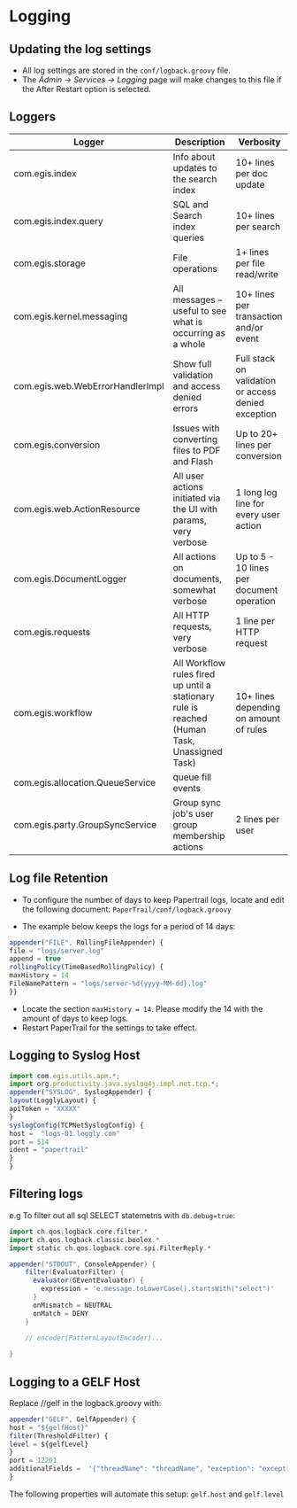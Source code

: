 # Logging

## Updating the log settings

*  All log settings are stored in the `conf/logback.groovy` file.  
*  The _Admin -> Services -> Logging_  page will make changes to this file if the After Restart option is selected.

## Loggers


| Logger        | Description  | Verbosity
| ------------- |-------------  | ----------
| com.egis.index   | Info about updates to the search index | 10+ lines per doc update
| com.egis.index.query   | SQL and Search index queries | 10+ lines per search
| com.egis.storage   | File operations  | 1+ lines per file read/write
| com.egis.kernel.messaging   | All messages – useful to see what is occurring as a whole | 10+ lines per transaction and/or event
| com.egis.web.WebErrorHandlerImpl  | Show full validation and access denied errors | Full stack on validation or access denied exception
| com.egis.conversion  | Issues with converting files to PDF and Flash | Up to 20+ lines per conversion
| com.egis.web.ActionResource  | All user actions initiated via the UI with params, very verbose | 1 long log line for every user action
| com.egis.DocumentLogger  | All actions on documents, somewhat verbose | Up to 5 - 10 lines per document operation
| com.egis.requests  | All HTTP requests, very verbose | 1 line per HTTP request
| com.egis.workflow  | All Workflow rules fired up until a stationary rule is reached (Human Task, Unassigned Task) | 10+ lines depending on amount of rules
| com.egis.allocation.QueueService | queue fill events | 
| com.egis.party.GroupSyncService  | Group sync job's user group membership actions | 2 lines per user

## Log file Retention

*  To configure the number of days to keep Papertrail logs, locate and edit the following document: `PaperTrail/conf/logback.groovy`
-  The example below keeps the logs for a period of 14 days:
```javascript
appender("FILE", RollingFileAppender) { 
file = "logs/server.log"     
append = true     
rollingPolicy(TimeBasedRollingPolicy) {  
maxHistory = 14  
FileNamePattern = "logs/server-%d{yyyy-MM-dd}.log"
}}
```  
-  Locate the section `maxHistory = 14`. Please modify the 14 with the amount of days to keep logs.  
-  Restart PaperTrail for the settings to take effect.  

## Logging to Syslog Host

```javascript
import com.egis.utils.apm.*; 
import org.productivity.java.syslog4j.impl.net.tcp.*; 
appender("SYSLOG", SyslogAppender) {  
layout(LogglyLayout) {        
apiToken = "XXXXX"     
}     
syslogConfig(TCPNetSyslogConfig) { 
host =  "logs-01.loggly.com"
port = 514
ident = "papertrail"     
} 
}
```

## Filtering logs

e.g  To filter out all sql SELECT statemetns with `db.debug=true`: 

```groovy
import ch.qos.logback.core.filter.*
import ch.qos.logback.classic.boolex.*
import static ch.qos.logback.core.spi.FilterReply.*

appender("STDOUT", ConsoleAppender) {
    filter(EvaluatorFilter) {
      evaluator(GEventEvaluator) {
        expression = 'e.message.toLowerCase().startsWith("select")'
      }
      onMismatch = NEUTRAL
      onMatch = DENY 
    }
    
    // encoder(PatternLayoutEncoder)...

}


```

## Logging to a GELF Host

Replace //gelf in the logback.groovy with:

```javascript
appender("GELF", GelfAppender) { 
host = "${gelfHost}"
filter(ThresholdFilter) { 
level = ${gelfLevel} 
} 
port = 12201 
additionalFields =  '{"threadName": "threadName", "exception": "exception", "loggerName": "loggerName", "ip":"ip","user":"user","doc":"doc"}' 
}
```

The following properties will automate this setup: `gelf.host` and `gelf.level`
